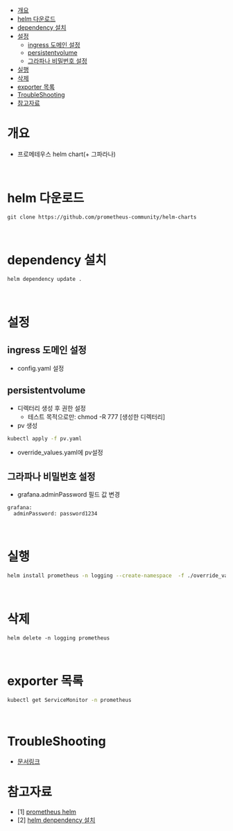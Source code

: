 - [개요](#개요)
- [helm 다운로드](#helm-다운로드)
- [dependency 설치](#dependency-설치)
- [설정](#설정)
  - [ingress 도메인 설정](#ingress-도메인-설정)
  - [persistentvolume](#persistentvolume)
  - [그라파나 비밀번호 설정](#그라파나-비밀번호-설정)
- [실행](#실행)
- [삭제](#삭제)
- [exporter 목록](#exporter-목록)
- [TroubleShooting](#troubleshooting)
- [참고자료](#참고자료)

# 개요
* 프로메테우스 helm chart(+ 그파라나)

<br>

# helm 다운로드
```
git clone https://github.com/prometheus-community/helm-charts
```

<br>

# dependency 설치
```sh
helm dependency update .
```

<br>

# 설정
## ingress 도메인 설정
* config.yaml 설정

## persistentvolume
* 디렉터리 생성 후 권한 설정
  * 테스트 목적으로만: chmod -R 777 [생성한 디렉터리]
* pv 생성
```sh
kubectl apply -f pv.yaml
```
* override_values.yaml에 pv설정

## 그라파나 비밀번호 설정
* grafana.adminPassword 필드 값 변경
```
grafana:
  adminPassword: password1234
```

<br>

# 실행
```sh
helm install prometheus -n logging --create-namespace  -f ./override_values.yaml  [차트경로: 예) ./kube-prometheus-stack]
```

<br>

# 삭제
```
helm delete -n logging prometheus 
```

<br>

# exporter 목록
```sh
kubectl get ServiceMonitor -n prometheus
```

<br>

# TroubleShooting
* [문서링크](./troubleshooting.md)

# 참고자료
* [1] [prometheus helm](https://github.com/prometheus-community/helm-charts)
* [2] [helm denpendency 설치](https://github.com/helm/charts/issues/11750)
